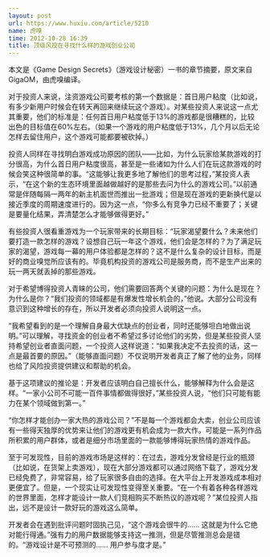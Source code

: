 ```yaml
---
layout: post
url: https://www.huxiu.com/article/5210
name: 虎嗅
time: 2012-10-28 16:39
title: 顶级风投在寻找什么样的游戏创业公司
---
```

本文是《Game Design Secrets》（游戏设计秘密）一书的章节摘要，原文来自 GigaOM，由虎嗅编译。

对于投资人来说，注资游戏公司要考核的第一个数据是：首日用户粘度（比如说，有多少新用户时候会在转天再回来继续玩这个游戏）。对某些投资人来说这一点尤其重要，他们的标准是：任何首日用户粘度低于13%的游戏都是很糟糕的，比较出色的目标值在60%左右。（如果一个游戏的用户粘度低于13%，几个月以后无论怎样去留住用户，这个游戏可能都要被砍掉。）

投资人同样在寻找明白游戏成功原因的团队——比如，为什么玩家给某款游戏的打分很高，为什么首日用户粘度很高，甚至是一些诸如为什么人们在玩这款游戏的时候会笑这种很简单的事。“这能够让我更多地了解他们的思考过程，”某投资人表示，“在这个新的生态环境里面越做越好的是那些去问为什么的游戏公司。”以前通常是伴随每隔一两年的新主机面世而推出一批游戏；但是现在游戏的更新换代是以接近季度的周期速度进行的。因为这一点，“你多么有竞争力已经不重要了；关键是要量化结果，弄清楚怎么才能够做得更好。”

有些投资人很看重游戏为一个玩家带来的长期目标：“玩家渴望要什么？未来他们要打造一款怎样的游戏？设想自己玩一年这个游戏，他们会是怎样的？为了满足玩家的渴望，游戏每一幕的用户体验都是怎样的？这不是什么复杂的设计目标，而是好的商业嗅觉所应该有的。毕竟机构投资的游戏公司是服务商，而不是生产出来的玩一两天就丢掉的那些游戏。

对于希望博得投资人青睐的公司，他们需要回答两个关键的问题：为什么是现在？为什么是你？“我们投资的领域都是有爆发性增长机会的，”他说。大部分公司没有意识到这种增长的存在，所以开发者必须向投资人说明这一点。

“我希望看到的是一个理解自身最大优缺点的创业者，同时还能够坦白地做出说明。”可以理解，寻找资金的创业者不希望过多讨论他们的劣势，但是某些投资人坚持希望创业者直面问题，一个投资人这样说道：“如果我决定不去投资的话，这一点是最首要的原因。”（能够直面问题）不仅说明开发者真正了解了他的业务，同样也给了风险投资提供建议和帮助的机会。

基于这项建议的推论是：开发者应该明白自己擅长什么，能够解释为什么会是这样。“一家小公司不可能一百件事情都做得很好，”某些投资人说，“他们只可能有能力在某个领域做到第一。”

“你怎样才能创办一家大热的游戏公司？”不是每一个游戏都会大卖，创业公司应该有一些得天独厚的优势来让他们的游戏更有机会成为一款大作。可能是一系列作品所积累的用户群体，或者是细分市场里面的一款能够博得玩家热情的游戏作品。

至于可发现性，目前的游戏市场是这样的：在过去，游戏分发曾经是行业的瓶颈（比如说，在货架上卖游戏），现在大部分游戏都可以通过网络下载了，游戏分发已经免费了，非常容易，给了玩家很多自由的选择。在大平台上开发游戏成本相对更便宜了。但是，一个现实让可发现性变得至关重要。“在一个有着各种各样游戏的世界里面，怎样才能设计一款人们竞相购买不断热议的游戏呢？”某位投资人指出，远不是设计一款好玩的游戏这么简单。

开发者会在遇到批评问题时固执己见，“这个游戏会很牛的…… 这就是为什么它绝对能行得通。”强有力的用户数据能够支持这一推测，但是尽管推测总会是错的。“游戏设计是不可预测的…… 用户参与度才是。”

